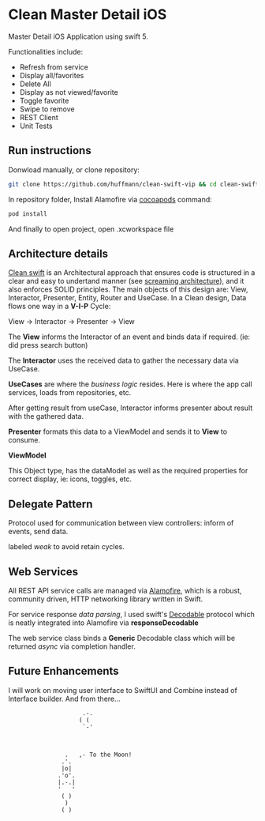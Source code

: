 # Clean Master Detail iOS 

Master Detail iOS Application using swift 5.

Functionalities include:
* Refresh from service
* Display all/favorites
* Delete All
* Display as not viewed/favorite
* Toggle favorite
* Swipe to remove
* REST Client
* Unit Tests

## Run instructions
Donwload manually, or clone repository:

 ```bash
git clone https://github.com/huffmann/clean-swift-vip && cd clean-swift-vip
```
 
 In repository folder, Install Alamofire via [cocoapods](https://cocoapods.org) command:

```bash
pod install
```

And finally to open project, open .xcworkspace file 


## Architecture details

[Clean swift](https://clean-swift.com) is an Architectural approach that ensures code is structured in a clear and easy to undertand manner (see [screaming architecture](https://blog.cleancoder.com/uncle-bob/2011/09/30/Screaming-Architecture.html)), and it also enforces SOLID principles.  The main objects of this design are:  View, Interactor, Presenter, Entity, Router and UseCase. In a Clean design, Data flows one way in a __V-I-P__ Cycle: 

View -> Interactor -> Presenter -> View

The __View__ informs the Interactor of an event and binds data if required. (ie: did press search button)

The __Interactor__ uses the received data to gather the necessary data via UseCase.

__UseCases__ are where the _business logic_ resides. Here is where the app call services, loads from repositories, etc. 

After getting result from useCase, Interactor informs presenter about result with the gathered data. 

__Presenter__ formats this data to a ViewModel and sends it to __View__ to consume. 

__ViewModel__

This Object type, has the dataModel as well as the required properties for correct display, ie: icons, toggles, etc. 

## Delegate Pattern 

Protocol used for communication between view controllers: inform of events, send data. 

labeled _weak_ to avoid retain cycles. 

## Web Services
All REST API service calls are managed via [Alamofire](https://github.com/Alamofire/Alamofire), which is a robust, community driven, HTTP networking library written in Swift.

For service response _data parsing_, I used swift's [Decodable](https://developer.apple.com/documentation/swift/decodable) protocol which is neatly integrated into Alamofire via __responseDecodable__ 

The web service class binds a __Generic__ Decodable class which will be returned _async_ via completion handler. 

## Future Enhancements 
I will work on moving user interface to SwiftUI and Combine instead of Interface builder. And from there...

                         .-.
                        ( (
                         `-'



                    .   ,- To the Moon!
                   .'.
                   |o|
                  .'o'.
                  |.-.|
                  '   '
                   ( )
                    )
                   ( )

